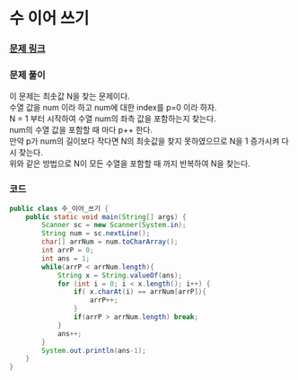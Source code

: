 # 수 이어 쓰기

### [문제 링크](https://www.acmicpc.net/problem/1515)

### 문제 풀이
이 문제는 최솟값 N을 찾는 문제이다. </br>
수열 값을 num 이라 하고 num에 대한 index를 p=0 이라 하자. </br>
N = 1 부터 시작하여 수열 num의 좌측 값을 포함하는지 찾는다. </br>
num의 수열 값을 포함할 때 마다 p++ 한다. </br>
만약 p가 num의 길이보다 작다면 N의 최솟값을 찾지 못하였으므로 N을 1 증가시켜 다시 찾는다. </br>
위와 같은 방법으로 N이 모든 수열을 포함할 때 까지 반복하여 N을 찾는다. </br>


### 코드
```java
public class 수_이어_쓰기 {
    public static void main(String[] args) {
        Scanner sc = new Scanner(System.in);
        String num = sc.nextLine();
        char[] arrNum = num.toCharArray();
        int arrP = 0;
        int ans = 1;
        while(arrP < arrNum.length){
            String x = String.valueOf(ans);
            for (int i = 0; i < x.length(); i++) {
                if( x.charAt(i) == arrNum[arrP]){
                    arrP++;
                }
                if(arrP > arrNum.length) break;
            }
            ans++;
        }
        System.out.println(ans-1);
    }
}
```